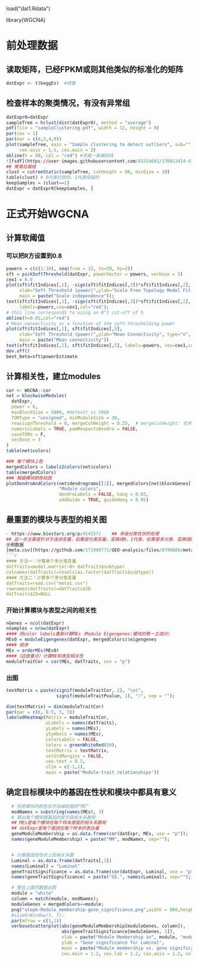 load("dat1.Rdata")

library(WGCNA)

# 前处理数据
## 读取矩阵，已经FPKM或则其他类似的标准化的矩阵
```r
datExpr <- t(keggEs)  #转置
```
## 检查样本的聚类情况，有没有异常组
```r
datExpr0=datExpr
sampleTree = hclust(dist(datExpr0), method = "average")
pdf(file = "sampleClustering.pdf", width = 12, height = 9)
par(cex = 1)
par(mar = c(0,3,4,0))
plot(sampleTree, main = "Sample clustering to detect outliers", sub="", xlab="", cex.lab = 1.5,
     cex.axis = 1.5, cex.main = 2)
abline(h = 90, col = "red") #先画一条辅助线
![fsdf](https://user-images.githubusercontent.com/41554601/170813414-4189860d-d184-4248-a2eb-90e4b4ba7246.png)
## 聚类后裁枝
clust = cutreeStatic(sampleTree, cutHeight = 90, minSize = 10)
table(clust) # 0代表切除的，1代表保留的
keepSamples = (clust==1)
datExpr = datExpr0[keepSamples, ]
```

# 正式开始WGCNA
## 计算软阈值
### 可以把R方设置到0.8
```r
powers = c(c(1:10), seq(from = 12, to=20, by=2))
sft = pickSoftThreshold(datExpr, powerVector = powers, verbose = 5)
cex1 = 0.9
plot(sft$fitIndices[,1], -sign(sft$fitIndices[,3])*sft$fitIndices[,2],
     xlab="Soft Threshold (power)",ylab="Scale Free Topology Model Fit,signed R^2",type="n",
     main = paste("Scale independence"));
text(sft$fitIndices[,1], -sign(sft$fitIndices[,3])*sft$fitIndices[,2],
     labels=powers,cex=cex1,col="red");
# this line corresponds to using an R^2 cut-off of h
abline(h=0.85,col="red")
# Mean connectivity as a function of the soft-thresholding power
plot(sft$fitIndices[,1], sft$fitIndices[,5],
     xlab="Soft Threshold (power)",ylab="Mean Connectivity", type="n",
     main = paste("Mean connectivity"))
text(sft$fitIndices[,1], sft$fitIndices[,5], labels=powers, cex=cex1,col="red")
dev.off()
best_beta=sft$powerEstimate
```

## 计算相关性，建立modules
```r
cor <- WGCNA::cor
net = blockwiseModules(
  datExpr,
  power = 6,
  maxBlockSize = 5000, #default is 5000
  TOMType = "unsigned", minModuleSize = 30,   
  reassignThreshold = 0, mergeCutHeight = 0.25,  # mergeCutHeight: 合并模块的阈值，越大模块越少；越小模块越多，冗余度越大；
  numericLabels = TRUE, pamRespectsDendro = FALSE,
  saveTOMs = F, 
  verbose = 3
)
table(net$colors)

### 每个模块上色
mergedColors = labels2colors(net$colors)
table(mergedColors)
### 根据模块颜色绘图
plotDendroAndColors(net$dendrograms[[1]], mergedColors[net$blockGenes[[1]]],
                    "Module colors",
                    dendroLabels = FALSE, hang = 0.03,
                    addGuide = TRUE, guideHang = 0.05)
```

## 最重要的模块与表型的相关图
```r
- https://www.biostars.org/p/414257/    ## 多级分类性状的处理  
## 这一步主要是针对于连续变量，如果是分类变量，变换成0，1代表，如果是多分类，变换成0，1，3......，也可以按照天数变换0.3.5.6、、、、
示例数据
[meta.csv](https://github.com/171909771/GEO-analysis/files/8790608/meta.csv)
```r
#### 方法一：计算单个多分类变量
datTraits=model.matrix(~0+ datTraits$subtype)
colnames(datTraits)=levels(as.factor(datTraits$subtype))
#### 方法二：计算多个多分类变量
datTraits=read.csv("meta1.csv")
rownames(datTraits)=datTraits$ID 
datTraits$ID=NULL
```
### 开始计算模块与表型之间的相关性
```r
nGenes = ncol(datExpr)
nSamples = nrow(datExpr)
#### 用color labels重新计算MEs（Module Eigengenes:模块的第一主成分）
MEs0 = moduleEigengenes(datExpr, mergedColors)$eigengenes
#### 排序
MEs = orderMEs(MEs0)
####（这是重点）计算ME和表型相关性
moduleTraitCor = cor(MEs, datTraits, use = "p") 
```
### 出图
```r
textMatrix = paste(signif(moduleTraitCor, 2), "\n(",
                   signif(moduleTraitPvalue, 1), ")", sep = "");

dim(textMatrix) = dim(moduleTraitCor)
par(mar = c(6, 8.5, 3, 3))
labeledHeatmap(Matrix = moduleTraitCor,
               xLabels = names(datTraits),
               yLabels = names(MEs),
               ySymbols = names(MEs),
               colorLabels = FALSE,
               colors = greenWhiteRed(50),
               textMatrix = textMatrix,
               setStdMargins = FALSE,
               cex.text = 0.5,
               zlim = c(-1,1),
               main = paste("Module-trait relationships"))
```


## 确定目标模块中的基因在性状和模块中都具有意义
```r
  # 先把模块的颜色名字去掉前面的“ME”
  modNames = substring(names(MEs), 3)
  # 算出每个模块跟基因的皮尔森相关系数矩
  ## MEs是每个模块在每个样本里面的相关系数矩
  ## datExpr是每个基因在每个样本的表达量
  geneModuleMembership = as.data.frame(cor(datExpr, MEs, use = "p"));
  names(geneModuleMembership) = paste("MM", modNames, sep="");


  # 计算基因在性状上的相关系数
  Luminal = as.data.frame(datTraits[,1])
  names(Luminal) = "Luminal"
  geneTraitSignificance = as.data.frame(cor(datExpr, Luminal, use = "p"));
  names(geneTraitSignificance) = paste("GS.", names(Luminal), sep="");

  # 整合上面的数据出图
  module = "white"
  column = match(module, modNames);
  moduleGenes = mergedColors==module;
  png("step6-Module_membership-gene_significance.png",width = 800,height = 600)
  #sizeGrWindow(7, 7);
  par(mfrow = c(1,1))
  verboseScatterplot(abs(geneModuleMembership[moduleGenes, column]),
                     abs(geneTraitSignificance[moduleGenes, 1]),
                     xlab = paste("Module Membership in", module, "module"),
                     ylab = "Gene significance for Luminal",
                     main = paste("Module membership vs. gene significance\n"),
                     cex.main = 1.2, cex.lab = 1.2, cex.axis = 1.2, col = "red")
```
  


